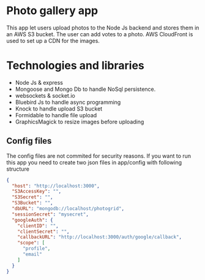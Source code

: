 # Photo gallery app

This app let users upload photos to the Node Js backend and stores
them in  an AWS S3 bucket. The user can add votes to a photo.
AWS CloudFront is used to set up a CDN for the images.

# Technologies and libraries

* Node Js & express
* Mongoose and Mongo Db to handle NoSql persistence.
* websockets & socket.io
* Bluebird Js to handle async programming
* Knock to handle upload S3 bucket
* Formidable to handle file upload
* GraphicsMagick to resize images before uploading


## Config files

The config files are not commited for security reasons. If you want
to run this app you need to create two json files in app/config with
following structure

```json
{
  "host": "http://localhost:3000",
  "S3AccessKey": "",
  "S3Secret": "",
  "S3Bucket": "",
  "dbURL": "mongodb://localhost/photogrid",
  "sessionSecret": "mysecret",
  "googleAuth": {
    "clientID": "",
    "clientSecret": "",
    "callbackURL": "http://localhost:3000/auth/google/callback",
    "scope": [
      "profile",
      "email"
    ]
  }
}
```
